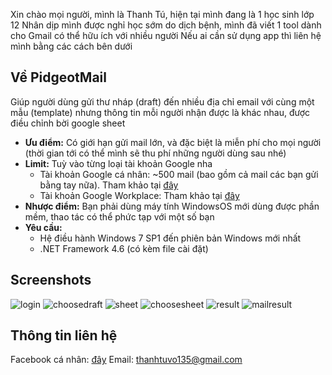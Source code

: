 Xin chào mọi người, mình là Thanh Tú, hiện tại mình đang là 1 học sinh lớp 12
Nhân dịp mình được nghỉ học sớm do dịch bệnh, mình đã viết 1 tool dành cho Gmail có thể hữu ích với nhiều người
Nếu ai cần sử dụng app thì liên hệ mình bằng các cách bên dưới

## Về PidgeotMail
Giúp người dùng gửi thư nháp (draft) đến nhiều địa chỉ email với cùng một mẫu (template) nhưng thông tin mỗi người nhận được là khác nhau, được điều chỉnh bời google sheet
- **Ưu điểm:** Có giới hạn gửi mail lớn, và đặc biệt là miễn phí cho mọi người (thời gian tới có thể mình sẽ thu phí những người dùng sau nhé)
- **Limit:** Tuỳ vào từng loại tài khoản Google nha
  - Tài khoản Google cá nhân: ~500 mail (bao gồm cả mail các bạn gửi bằng tay nữa). Tham khảo tại [đây](https://support.google.com/mail/answer/22839?hl=vi#zippy=%2Cb%E1%BA%A1n-%C4%91%C3%A3-%C4%91%E1%BA%A1t-%C4%91%E1%BA%BFn-gi%E1%BB%9Bi-h%E1%BA%A1n-g%E1%BB%ADi-th%C6%B0)
  - Tài khoản Google Workplace: Tham khảo tại [đây](https://support.google.com/a/answer/166852?hl=en#zippy=%2Cconvert-to-a-paid-account%2Climits-increase-for-paid-accounts%2Climits-for-drive-and-groups-with-free-trial-accounts)
- **Nhược điểm:** Bạn phải dùng máy tính WindowsOS mới dùng được phần mềm, thao tác có thể phức tạp với một số bạn
- **Yêu cầu:** 
  - Hệ điều hành Windows 7 SP1 đến phiên bản Windows mới nhất
  - .NET Framework 4.6 (có kèm file cài đặt)
  
## Screenshots
![login](https://bl6pap003files.storage.live.com/y4m8eKrmDagRrIl94CJzDyJpVa3eBZuc-XU8niSrV6CN0iyvorBK2Sj7S_mNlu7B-xKxtKzejC2c4EyhX5s4AJw7gCZtufcyU5VfNbEXwMqE0jH9ixFM86H4KU1XyUaJT-S3Pp8fLshh-OjsN5o0TTWiBOOrbMlit75aR_Zbpts_AP_XS0ZNL3MK-lhOII4yh7t?width=660&height=388&cropmode=none)
![choosedraft](https://bl6pap003files.storage.live.com/y4mxxdtw9mxaSs4qNBdBj2meLNEe7BcVj4MjSzby7FQMs6iXHiPZi2YcK6lcLfQ9FD1AaU2hvEIvPuOwJuIo1Sa3PEJlcO_IvhjSbttkZJoVCUXKGBvm06VvqenwSoj1IQWe2nYj6kCtackwCJW91ganWqJd966EIYOwWA5tJkPRJYuryn8MU2LpBR3hbTVV1xf?width=660&height=388&cropmode=none)
![sheet](https://bl6pap003files.storage.live.com/y4mlXyvJE1k4UVSCUtQNLQNRR2tt731JcK3G6YAcYBlFMSTLmkWIx6IGLbNaVuDPoN7bqqsn9mLjtS-7TspackuMcYMFu-xKWfhzE37ijYQ8bwTDQP3DuqQeq0F4tRZ5qOqAmF2PAbJrO0wa85y4qRmUm-lq5ctnVAF8nPnBonpTW-fPeYv1apKY5szrjT7uAPA?width=660&height=389&cropmode=none)
![choosesheet](https://bl6pap003files.storage.live.com/y4mHctnDrvBe7nnzLl48J_FvgEC5fHwrH4LvlIu162f1Kpli0sJzUSFrYpk1-UfRlqYCEEURJiL6teIeRP7HX1JhtE18nncEEsbzeYfNwpaDDU6GkNS6NVWjQU0JuBuj5powjJAyws1DbpLu1exNR29dHhSrv5FsiF1ZrwMqXrT6TucGSTkr9ETFNQWMTpUEH53?width=660&height=387&cropmode=none)
![result](https://bl6pap003files.storage.live.com/y4mqoaDnTVWdgTEyhgwuNSeMHBefCy-u4w1MrezYdhvDK8DbhPlti3LYcFWBs-z6UNIV_9qL7tx4JODAmKvHXI80Y_jtL2rxZ9egH6xKAgLf026YS-RExVODUDO9ONbyOUshPcea9E6DCDVA7qyo1Q_4iLAXjcFGJrKV-s4xCpoaU5wkMFewKEkRkBHF6p0J-vv?width=660&height=387&cropmode=none)
![mailresult](https://bl6pap003files.storage.live.com/y4m7nXYfniwmQ84_djI6gS5cVfuGrhW4DLSjw5v5ibNw7XhJdUVFeZx5IRgCgOD-xr7PkEyGuknbffXOeFbqiJg80lonH_1qTlIWodzx9USB32Y8KoR-DBzs0W1yfIdBl6yH5aq724Kwb4DqXq_ZlegXNRog9i4aouji7qFmHLQHbVqFV6-WPjoN1driDyhpn_i?width=660&height=374&cropmode=none)

## Thông tin liên hệ
Facebook cá nhân: [đây](https://www.facebook.com/thanhtuvo135)
Email: thanhtuvo135@gmail.com
